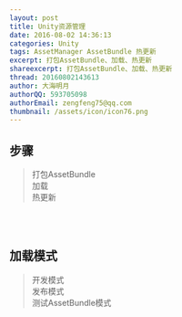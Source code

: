```yaml
---
layout: post
title: Unity资源管理
date: 2016-08-02 14:36:13
categories: Unity
tags: AssetManager AssetBundle 热更新
excerpt: 打包AssetBundle、加载、热更新
shareexcerpt: 打包AssetBundle、加载、热更新
thread: 20160802143613
author: 大海明月
authorQQ: 593705098
authorEmail: zengfeng75@qq.com
thumbnail: /assets/icon/icon76.png
---
```



## 步骤

> 打包AssetBundle <br>
> 加载 <br>
> 热更新 <br>


<br><br> 


## 加载模式
> 开发模式 <br>
> 发布模式 <br>
> 测试AssetBundle模式 <br>

